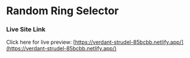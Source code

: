 # Random Ring Selector

### Live Site Link

Click here for live preview: [https://verdant-strudel-85bcbb.netlify.app/](https://verdant-strudel-85bcbb.netlify.app/)